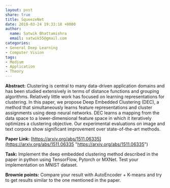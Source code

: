 ```yaml
---
layout: post
share: true
title: SqueezeNet
date: 2018-03-24 19:33:18 +0000
author:
  name: Satwik Bhattamishra
  email: satwik55@gmail.com
categories:
- General Deep Learning
- Computer Vision
tags:
- Medium
- Application
- Theory
---
```

**Abstract:** Clustering is central to many data-driven application domains and has been studied extensively in terms of distance functions and grouping algorithms. Relatively little work has focused on learning representations for clustering. In this paper, we propose Deep Embedded Clustering (DEC), a method that simultaneously learns feature representations and cluster assignments using deep neural networks. DEC learns a mapping from the data space to a lower-dimensional feature space in which it iteratively optimizes a clustering objective. Our experimental evaluations on image and text corpora show significant improvement over state-of-the-art methods.

**Paper Link:** [https://arxiv.org/abs/1511.06335](https://arxiv.org/abs/1511.06335 "https://arxiv.org/abs/1511.06335")

**Task:** Implement the deep embedded clustering method described in the paper in python using TensorFlow, Pytorch or MXNet. Test your implementation on MNIST dataset.

**Brownie points:** Compare your result with AutoEncoder + K-means and try to get results similar to the one mentioned in the paper.